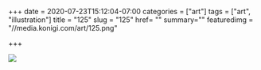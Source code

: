 +++
date = 2020-07-23T15:12:04-07:00
categories = ["art"]
tags = ["art", "illustration"]
title = "125"
slug = "125"
href= ""
summary=""
featuredimg = "//media.konigi.com/art/125.png"

+++

<img src="//media.konigi.com/art/125.png" />
